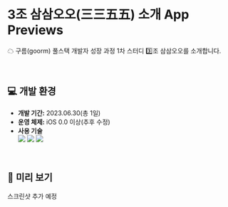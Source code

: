 # 3조 삼삼오오(三三五五) 소개 App Previews
☁ 구름(goorm) 풀스택 개발자 성장 과정 1차 스터디 3️⃣조 삼삼오오를 소개합니다.

<br />

## 💻 개발 환경
- **개발 기간:** 2023.06.30(총 1일)
- **운영 체제:** iOS 0.0 이상(추후 수정)
- **사용 기술**   
<img src="https://img.shields.io/badge/Dart-0175C2?style=for-the-badge&logo=Dart&logoColor=white"> <img src="https://img.shields.io/badge/flutter-02569B?style=for-the-badge&logo=flutter&logoColor=white"> <img src="https://img.shields.io/badge/firebase-ffffff?style=for-the-badge&logo=firebase&logoColor=white">

<br />

## 📱 미리 보기
스크린샷 추가 예정
